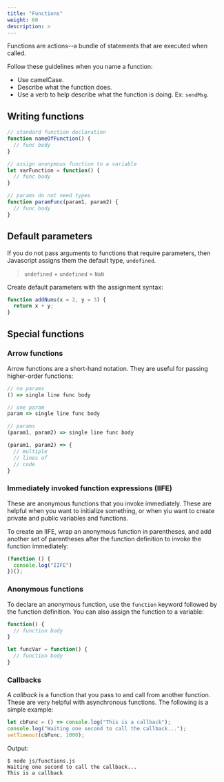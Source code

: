 ```yaml
---
title: "Functions"
weight: 60
description: >
---
```


Functions are actions--a bundle of statements that are executed when called. 

Follow these guidelines when you name a function:
- Use camelCase.
- Describe what the function does.
- Use a verb to help describe what the function is doing. Ex: `sendMsg`.

## Writing functions 

```js
// standard function declaration
function nameOfFunction() {
  // func body
}

// assign anonymous function to a variable
let varFunction = function() {
  // func body
}

// params do not need types
function paramFunc(param1, param2) {
  // func body
}
```
## Default parameters

If you do not pass arguments to functions that require parameters, then Javascript assigns them the default type, `undefined`.

> `undefined` + `undefined` = `NaN`

Create default parameters with the assignment syntax:

```js
function addNums(x = 2, y = 3) {
  return x + y;
}
```

## Special functions 

### Arrow functions 

Arrow functions are a short-hand notation. They are useful for passing higher-order functions:

```js
// no params
() => single line func body 

// one param
param => single line func body

// params
(param1, param2) => single line func body

(param1, param2) => {
  // multiple 
  // lines of 
  // code
}
```

### Immediately invoked function expressions (IIFE)

These are anonymous functions that you invoke immediately. These are helpful when you want to initialize something, or when yiu want to create private and public variables and functions.

To create an IIFE, wrap an anonymous function in parentheses, and add another set of parentheses after the function definition to invoke the function immediately:

```js
(function () {
  console.log("IIFE")
})();
```

### Anonymous functions 

To declare an anonymous function, use the `function` keyword followed by the function definition. You can also assign the function to a variable:

```js 
function() {
  // function body
}

let funcVar = function() {
  // function body
}
```

### Callbacks 

A _callback_ is a function that you pass to and call from another function. These are very helpful with asynchronous functions. The following is a simple example:

```js
let cbFunc = () => console.log("This is a callback");
console.log("Waiting one second to call the callback...");
setTimeout(cbFunc, 1000);
```

Output: 
```shell 
$ node js/functions.js 
Waiting one second to call the callback...
This is a callback
```